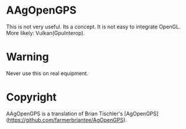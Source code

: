 # AAgOpenGPS

This is not very useful. Its a concept.
It is not easy to integrate OpenGL. 
More likely: Vulkan(GpuInterop).

# Warning

Never use this on real equipment.

# Copyright

AAgOpenGPS is a translation of Brian Tischler's [AgOpenGPS] (https://github.com/farmerbriantee/AgOpenGPS).
